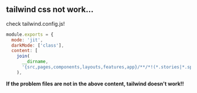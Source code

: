 ## tailwind css not work...

check tailwind.config.js!

```js
module.exports = {
  mode: 'jit',
  darkMode: ['class'],
  content: [
    join(
      __dirname,
      '{src,pages,components,layouts,features,app}/**/*!(*.stories|*.spec).{ts,tsx,html}'
    ),
```

**If the problem files are not in the above content, tailwind doesn't work!!**

